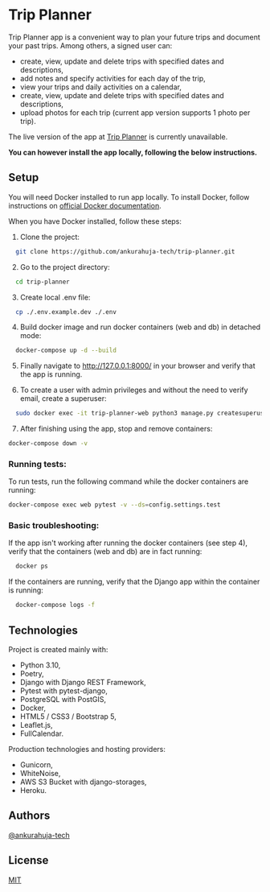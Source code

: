 # Trip Planner

Trip Planner app is a convenient way to plan your future trips and document your past trips. 
Among others, a signed user can:
* create, view, update and delete trips with specified dates and descriptions,
* add notes and specify activities for each day of the trip,
* view your trips and daily activities on a calendar,
* create, view, update and delete trips with specified dates and descriptions,
* upload photos for each trip (current app version supports 1 photo per trip).

The live version of the app at [Trip Planner](https://trip-planner-website.herokuapp.com "Trip Planner") is currently unavailable.

**You can however install the app locally, following the below instructions.**
## Setup

You will need Docker installed to run app locally. 
To install Docker, follow instructions on [official Docker documentation](https://docs.docker.com/get-docker/ "Docker Documentation").

When you have Docker installed, follow these steps:


1. Clone the project:

```bash
  git clone https://github.com/ankurahuja-tech/trip-planner.git
```

2. Go to the project directory:

```bash
  cd trip-planner
```

3. Create local .env file:

```bash
  cp ./.env.example.dev ./.env
```

4. Build docker image and run docker containers (web and db) in detached mode:

```bash
  docker-compose up -d --build
```

5. Finally navigate to http://127.0.0.1:8000/ in your browser and verify that the app is running.

6. To create a user with admin privileges and without the need to verify email, create a superuser:

```bash
  sudo docker exec -it trip-planner-web python3 manage.py createsuperuser
```

7. After finishing using the app, stop and remove containers:

```bash
docker-compose down -v
```

### Running tests:

To run tests, run the following command while the docker containers are running:

```bash
docker-compose exec web pytest -v --ds=config.settings.test
```

### Basic troubleshooting:

If the app isn't working after running the docker containers (see step 4), verify that the containers (web and db) are in fact running:

```bash
  docker ps
```

If the containers are running, verify that the Django app within the container is running:

```bash
  docker-compose logs -f
```
## Technologies

Project is created mainly with:
* Python 3.10,
* Poetry,
* Django with Django REST Framework,
* Pytest with pytest-django,
* PostgreSQL with PostGIS,
* Docker,
* HTML5 / CSS3 / Bootstrap 5,
* Leaflet.js,
* FullCalendar.

Production technologies and hosting providers:
* Gunicorn,
* WhiteNoise,
* AWS S3 Bucket with django-storages,
* Heroku.
## Authors

[@ankurahuja-tech](https://www.github.com/ankurahuja-tech)

  
## License

[MIT](https://choosealicense.com/licenses/mit/)